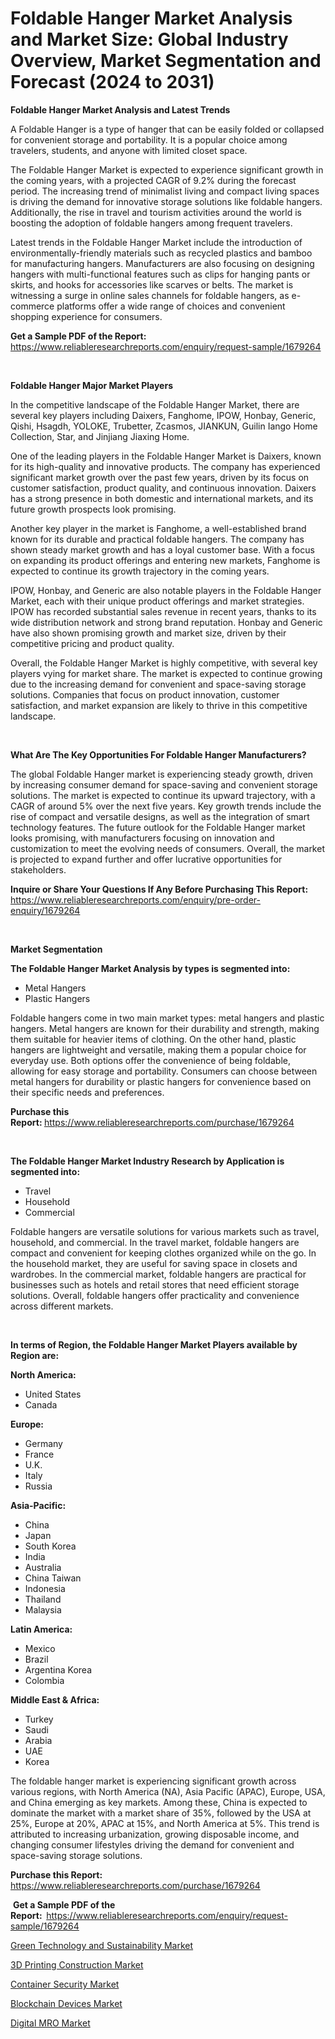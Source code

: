 <p><h1>Foldable Hanger Market Analysis and Market Size: Global Industry Overview, Market Segmentation and Forecast (2024 to 2031)</h1></p><p><strong>Foldable Hanger Market Analysis and Latest Trends</strong></p>
<p><p>A Foldable Hanger is a type of hanger that can be easily folded or collapsed for convenient storage and portability. It is a popular choice among travelers, students, and anyone with limited closet space.</p><p>The Foldable Hanger Market is expected to experience significant growth in the coming years, with a projected CAGR of 9.2% during the forecast period. The increasing trend of minimalist living and compact living spaces is driving the demand for innovative storage solutions like foldable hangers. Additionally, the rise in travel and tourism activities around the world is boosting the adoption of foldable hangers among frequent travelers.</p><p>Latest trends in the Foldable Hanger Market include the introduction of environmentally-friendly materials such as recycled plastics and bamboo for manufacturing hangers. Manufacturers are also focusing on designing hangers with multi-functional features such as clips for hanging pants or skirts, and hooks for accessories like scarves or belts. The market is witnessing a surge in online sales channels for foldable hangers, as e-commerce platforms offer a wide range of choices and convenient shopping experience for consumers.</p></p>
<p><strong>Get a Sample PDF of the Report:&nbsp;</strong> <a href="https://www.reliableresearchreports.com/enquiry/request-sample/1679264">https://www.reliableresearchreports.com/enquiry/request-sample/1679264</a></p>
<p>&nbsp;</p>
<p><strong>Foldable Hanger Major Market Players</strong></p>
<p><p>In the competitive landscape of the Foldable Hanger Market, there are several key players including Daixers, Fanghome, IPOW, Honbay, Generic, Qishi, Hsagdh, YOLOKE, Trubetter, Zcasmos, JIANKUN, Guilin Iango Home Collection, Star, and Jinjiang Jiaxing Home. </p><p>One of the leading players in the Foldable Hanger Market is Daixers, known for its high-quality and innovative products. The company has experienced significant market growth over the past few years, driven by its focus on customer satisfaction, product quality, and continuous innovation. Daixers has a strong presence in both domestic and international markets, and its future growth prospects look promising.</p><p>Another key player in the market is Fanghome, a well-established brand known for its durable and practical foldable hangers. The company has shown steady market growth and has a loyal customer base. With a focus on expanding its product offerings and entering new markets, Fanghome is expected to continue its growth trajectory in the coming years.</p><p>IPOW, Honbay, and Generic are also notable players in the Foldable Hanger Market, each with their unique product offerings and market strategies. IPOW has recorded substantial sales revenue in recent years, thanks to its wide distribution network and strong brand reputation. Honbay and Generic have also shown promising growth and market size, driven by their competitive pricing and product quality.</p><p>Overall, the Foldable Hanger Market is highly competitive, with several key players vying for market share. The market is expected to continue growing due to the increasing demand for convenient and space-saving storage solutions. Companies that focus on product innovation, customer satisfaction, and market expansion are likely to thrive in this competitive landscape.</p></p>
<p>&nbsp;</p>
<p><strong>What Are The Key Opportunities For Foldable Hanger Manufacturers?</strong></p>
<p><p>The global Foldable Hanger market is experiencing steady growth, driven by increasing consumer demand for space-saving and convenient storage solutions. The market is expected to continue its upward trajectory, with a CAGR of around 5% over the next five years. Key growth trends include the rise of compact and versatile designs, as well as the integration of smart technology features. The future outlook for the Foldable Hanger market looks promising, with manufacturers focusing on innovation and customization to meet the evolving needs of consumers. Overall, the market is projected to expand further and offer lucrative opportunities for stakeholders.</p></p>
<p><strong>Inquire or Share Your Questions If Any Before Purchasing This Report:</strong> <a href="https://www.reliableresearchreports.com/enquiry/pre-order-enquiry/1679264">https://www.reliableresearchreports.com/enquiry/pre-order-enquiry/1679264</a></p>
<p>&nbsp;</p>
<p><strong>Market Segmentation</strong></p>
<p><strong>The Foldable Hanger Market Analysis by types is segmented into:</strong></p>
<p><ul><li>Metal Hangers</li><li>Plastic Hangers</li></ul></p>
<p><p>Foldable hangers come in two main market types: metal hangers and plastic hangers. Metal hangers are known for their durability and strength, making them suitable for heavier items of clothing. On the other hand, plastic hangers are lightweight and versatile, making them a popular choice for everyday use. Both options offer the convenience of being foldable, allowing for easy storage and portability. Consumers can choose between metal hangers for durability or plastic hangers for convenience based on their specific needs and preferences.</p></p>
<p><strong>Purchase this Report:&nbsp;</strong><a href="https://www.reliableresearchreports.com/purchase/1679264">https://www.reliableresearchreports.com/purchase/1679264</a></p>
<p>&nbsp;</p>
<p><strong>The Foldable Hanger Market Industry Research by Application is segmented into:</strong></p>
<p><ul><li>Travel</li><li>Household</li><li>Commercial</li></ul></p>
<p><p>Foldable hangers are versatile solutions for various markets such as travel, household, and commercial. In the travel market, foldable hangers are compact and convenient for keeping clothes organized while on the go. In the household market, they are useful for saving space in closets and wardrobes. In the commercial market, foldable hangers are practical for businesses such as hotels and retail stores that need efficient storage solutions. Overall, foldable hangers offer practicality and convenience across different markets.</p></p>
<p>&nbsp;</p>
<p><strong>In terms of Region, the Foldable Hanger Market Players available by Region are:</strong></p>
<p>
    <p> <strong> North America: </strong>
        <ul>
            <li>United States</li>
            <li>Canada</li>
        </ul>
        </p> 
    <p> <strong> Europe: </strong>
        <ul>
            <li>Germany</li>
            <li>France</li>
            <li>U.K.</li>
            <li>Italy</li>
            <li>Russia</li>
        </ul>
        </p> 
    <p> <strong> Asia-Pacific: </strong>
        <ul>
            <li>China</li>
            <li>Japan</li>
            <li>South Korea</li>
            <li>India</li>
            <li>Australia</li>
            <li>China Taiwan</li>
            <li>Indonesia</li>
            <li>Thailand</li>
            <li>Malaysia</li>
        </ul>
        </p> 
    <p> <strong> Latin America: </strong>
        <ul>
            <li>Mexico</li>
            <li>Brazil</li>
            <li>Argentina Korea</li>
            <li>Colombia</li>
        </ul>
        </p> 
    <p> <strong> Middle East & Africa: </strong>
        <ul>
            <li>Turkey</li>
            <li>Saudi</li>
            <li>Arabia</li>
            <li>UAE</li>
            <li>Korea</li>
        </ul>
    </p>
    </p>
<p><p>The foldable hanger market is experiencing significant growth across various regions, with North America (NA), Asia Pacific (APAC), Europe, USA, and China emerging as key markets. Among these, China is expected to dominate the market with a market share of 35%, followed by the USA at 25%, Europe at 20%, APAC at 15%, and North America at 5%. This trend is attributed to increasing urbanization, growing disposable income, and changing consumer lifestyles driving the demand for convenient and space-saving storage solutions.</p></p>
<p><strong>Purchase this Report: </strong><a href="https://www.reliableresearchreports.com/purchase/1679264">https://www.reliableresearchreports.com/purchase/1679264</a></p>
<p>&nbsp;<strong>Get a Sample PDF of the Report:&nbsp;&nbsp;</strong><a href="https://www.reliableresearchreports.com/enquiry/request-sample/1679264">https://www.reliableresearchreports.com/enquiry/request-sample/1679264</a></p>
<p><strong></strong></p>
<p><p><a href="https://medium.com/@loretashyti01/green-technology-and-sustainability-market-analysis-its-cagr-market-segmentation-and-global-0f248b221b77">Green Technology and Sustainability Market</a></p><p><a href="https://medium.com/@loretashyti01/3d-printing-construction-market-research-report-its-history-and-forecast-2024-to-2031-716aa4a8c219">3D Printing Construction Market</a></p><p><a href="https://medium.com/@loretashyti01/container-security-market-report-reveals-the-latest-trends-and-growth-opportunities-of-this-market-f9c368c06684">Container Security Market</a></p><p><a href="https://medium.com/@loretashyti01/blockchain-devices-nbsp-market-focuses-on-market-share-size-and-projected-forecast-till-2031-95bfc330edde">Blockchain Devices Market</a></p><p><a href="https://medium.com/@loretashyti01/digital-mro-market-analysis-and-sze-forecasted-for-period-from-2024-to-2031-c414891ffd81">Digital MRO Market</a></p></p>